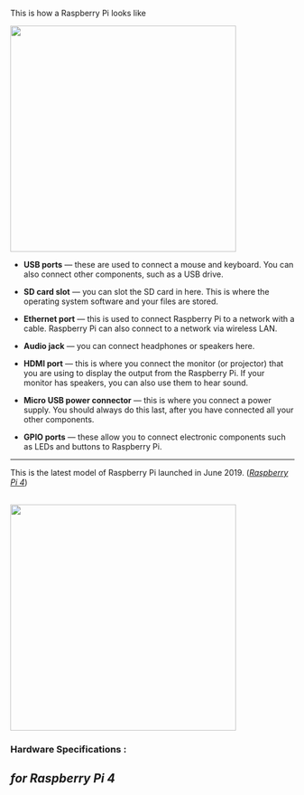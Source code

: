This is how a Raspberry Pi looks like

<img src="https://github.com/nomaan-2k/robo_resource/blob/main/electronics/raspberry_pi/repo_data/pi4.png" width="400" >

- **USB ports** — these are used to connect a mouse and keyboard. You can also connect other components, such as a USB drive.

- **SD card slot** — you can slot the SD card in here. This is where the operating system software and your files are stored.

- **Ethernet port** — this is used to connect Raspberry Pi to a network with a cable. Raspberry Pi can also connect to a network via wireless LAN.

- **Audio jack** — you can connect headphones or speakers here.

- **HDMI port** — this is where you connect the monitor (or projector) that you are using to display the output from the Raspberry Pi. If your monitor has speakers, you can also use them to hear sound.

- **Micro USB power connector** — this is where you connect a power supply. You should always do this last, after you have connected all your other components.

- **GPIO ports** — these allow you to connect electronic components such as LEDs and buttons to Raspberry Pi.
---

This is the latest model of Raspberry Pi launched in June 2019.   (*[Raspberry Pi 4](https://www.raspberrypi.org/products/raspberry-pi-4-model-b/?resellerType=home)*)


<br/>
<img src="https://github.com/nomaan-2k/robo_resource/blob/main/electronics/raspberry_pi/repo_data/rpi4.webp" width="400" >
</br>

### Hardware Specifications :
*for Raspberry Pi 4*
-
